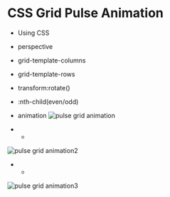# CSS Grid Pulse Animation

- Using CSS
- perspective
- grid-template-columns
- grid-template-rows
- transform:rotate()
- :nth-child(even/odd)
- animation
![pulse grid animation](img/pulse.gif)

- *

![pulse grid animation2](img/pulse2.gif)

- *

![pulse grid animation3](img/pulse3.gif)